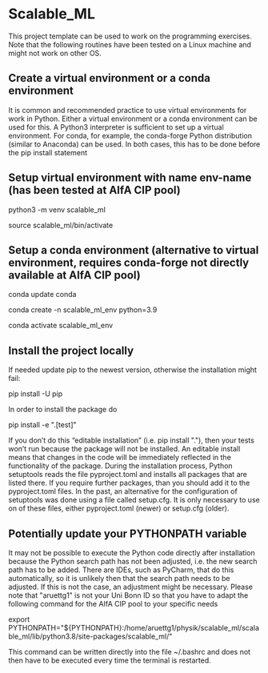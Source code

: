 # Scalable_ML

This project template can be used to work on the programming exercises. 
Note that the following routines have been tested on a Linux machine and might not work on other OS.

## Create a virtual environment or a conda environment
It is common and recommended practice to use virtual environments for work in Python. 
Either a virtual environment or a conda environment can be used for this. A Python3 interpreter is sufficient to set up a virtual environment. 
For conda, for example, the conda-forge Python distribution (similar to Anaconda) can be used. 
In both cases, this has to be done before the pip install statement

## Setup virtual environment with name env-name (has been tested at AIfA CIP pool)
python3 -m venv scalable_ml

source scalable_ml/bin/activate

## Setup a conda environment (alternative to virtual environment, requires conda-forge not directly available at AIfA CIP pool)
conda update conda

conda create -n scalable_ml_env python=3.9

conda activate scalable_ml_env


## Install the project locally
If needed update pip to the newest version, otherwise the installation might fail:

pip install -U pip

In order to install the package do

pip install -e ".[test]"

If you don’t do this “editable installation” (i.e. pip install "."),  then your tests won’t run because the package will not be installed. An editable install means that changes in the code will be immediately reflected in the functionality of the package.
During the installation process, Python setuptools reads the file pyproject.toml and installs all packages that are listed there. If you require further packages, than you should add it to the pyproject.toml files. In the past, an alternative for the configuration of setuptools was done using a file called setup.cfg. It is only necessary to use on of these files, either pyproject.toml (newer) or setup.cfg (older).

## Potentially update your PYTHONPATH variable

It may not be possible to execute the Python code directly after installation because the Python search path has not been adjusted, i.e. the new search path has to be added. There are IDEs, such as PyCharm, that do this automatically, so it is unlikely then that the search path needs to be adjusted. If this is not the case, an adjustment might be necessary.
Please note that "aruettg1" is not your Uni Bonn ID so that you have to adapt the following command for the AIfA CIP pool to your specific needs

export PYTHONPATH="${PYTHONPATH}:/home/aruettg1/physik/scalable_ml/scalable_ml/lib/python3.8/site-packages/scalable_ml/"

This command can be written directly into the file ~/.bashrc and does not then have to be executed every time the terminal is restarted.